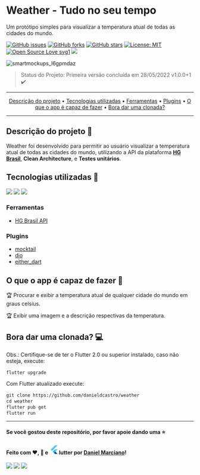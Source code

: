 # Weather - Tudo no seu tempo
Um protótipo simples para visualizar a temperatura atual de todas as cidades do mundo.

[![GitHub issues](https://img.shields.io/github/issues/danieldcastro/weather)](https://github.com/danieldcastro/weather/issues)
[![GitHub forks](https://img.shields.io/github/forks/danieldcastro/weather)](https://github.com/danieldcastro/weather/network)
[![GitHub stars](https://img.shields.io/github/stars/danieldcastro/weather)](https://github.com/danieldcastro/weather/stargazers)
[![License: MIT](https://img.shields.io/badge/License-MIT-yellow.svg)](https://opensource.org/licenses/MIT)
[![Open Source Love svg1](https://badges.frapsoft.com/os/v1/open-source.svg?v=103)](#)
<a href="https://www.buymeacoffee.com/danieldcastro" target="_blank">
  <img width="135" src="https://img.shields.io/badge/Buy_Me_A_Toddynho-d83a7c?style=for-the-badge&logo=buy-me-a-coffee&logoColor=white">
</a>

![smartmockups_l6gpmdaz](https://user-images.githubusercontent.com/51754570/183125458-bf6a574b-fb45-4359-8f3b-8412f2c646dd.jpg)
> Status do Projeto: Primeira versão concluída em 28/05/2022 v1.0.0+1 :heavy_check_mark:

---

<p align="center">
 <a href="#descrição-do-projeto-pencil">Descrição do projeto</a> •
 <a href="#tecnologias-utilizadas-paperclip">Tecnologias utilizadas</a> • 
 <a href="#ferramentas">Ferramentas</a> • 
 <a href="#plugins">Plugins</a> • 
 <a href="#o-que-o-app-é-capaz-de-fazer-crystal_ball">O que o app é capaz de fazer</a> • 
 <a href="#bora-dar-uma-clonada?-computer">Bora dar uma clonada?</a>
</p>

----

## Descrição do projeto :pencil:

Weather foi desenvolvido para permitir ao usuário visualizar a temperatura atual de todas as cidades do mundo, utilizando a API da plataforma **[HG Brasil](https://hgbrasil.com/)**, **Clean Architecture**, e **Testes unitários**.

## Tecnologias utilizadas :paperclip:

<a href="https://flutter.dev/" target="_blank"><img height="26" src="https://img.shields.io/badge/Flutter-02569B?style=for-the-badge&logo=flutter&logoColor=white"></a>
<a href="https://dart.dev/" target="_blank"><img height="26" src="https://img.shields.io/badge/Dart-0175C2?style=for-the-badge&logo=dart&logoColor=white"></a>
<a href="https://code.visualstudio.com/" target="_blank"><img height="26" src="https://img.shields.io/badge/VS_Code-0078D4?style=for-the-badge&logo=visual%20studio%20code&logoColor=white"></a>

### Ferramentas

- [HG Brasil API](https://api.hgbrasil.com/weather)

### Plugins

- [mocktail](https://pub.dev/packages/mocktail)
- [dio](https://pub.dev/packages/dio)
- [either_dart](https://pub.dev/packages/either_dart)

## O que o app é capaz de fazer :crystal_ball:

:trophy: Procurar e exibir a temperatura atual de qualquer cidade do mundo em graus celsius.

:trophy: Exibir uma imagem e a descrição respectivas da temperatura.

## Bora dar uma clonada? :computer:

Obs.: Certifique-se de ter o Flutter 2.0 ou superior instalado, caso não esteja, execute:

```
flutter upgrade
```

Com Flutter atualizado execute:
```
git clone https://github.com/danieldcastro/weather
cd weather
flutter pub get
flutter run
```

----
#### Se você gostou deste repositório, por favor apoie dando uma :star: 
#### Feito com ❤️, 🤬 e <img height="26" src="https://raw.githubusercontent.com/github/explore/80688e429a7d4ef2fca1e82350fe8e3517d3494d/topics/flutter/flutter.png">lutter por [Daniel Marciano](https://instagram.com/odanielmarciano)!

<a href="https://twitter.com/odanielmarciano" target="_blank"><img height="20" src="https://img.shields.io/badge/-@odanielmarciano-1ca0f1?style=flat-square&amp;labelColor=1ca0f1&amp;logo=twitter&amp;logoColor=white&amp;link=https://twitter.com/odanielmarciano"></a>
<a href="https://www.linkedin.com/in/danieldecastromarciano/" target="_blank"><img height="20" src="https://img.shields.io/badge/-Daniel-blue?style=flat-square&amp;logo=Linkedin&amp;logoColor=white&amp;link=https://www.linkedin.com/in/danieldecastromarciano/"></a>
<a href="mailto:odanielmarciano@gmail.com" target="_blank"><img height="20" src="https://img.shields.io/badge/-odanielmarciano@gmail.com-c14438?style=flat-square&amp;logo=Gmail&amp;logoColor=white&amp;link=mailto:odanielmarciano@gmail.com"></a>
